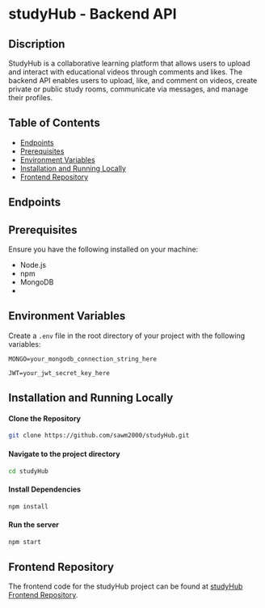 # studyHub - Backend API

## Discription

StudyHub is a collaborative learning platform that allows users to upload and interact with educational videos through comments and likes. The backend API enables users to upload, like, and comment on videos, create private or public study rooms, communicate via messages, and manage their profiles.

## Table of Contents

- [Endpoints](#endpoints)
- [Prerequisites](#prerequisites)
- [Environment Variables](#environment-variables)
- [Installation and Running Locally](#installation-and-running-locally)
- [Frontend Repository](#frontend-repository)


## Endpoints

## Prerequisites

Ensure you have the following installed on your machine:

- Node.js
- npm
- MongoDB
- 
## Environment Variables

Create a `.env` file in the root directory of your project with the following variables:

```plaintext
MONGO=your_mongodb_connection_string_here
```
```plaintext
JWT=your_jwt_secret_key_here
```

## Installation and Running Locally

#### Clone the Repository

```bash
git clone https://github.com/sawm2000/studyHub.git
```

#### Navigate to the project directory

```bash
cd studyHub
```

#### Install Dependencies

```bash
npm install
```

#### Run the server

```bash
npm start
```

## Frontend Repository

The frontend code for the studyHub project can be found at [studyHub Frontend Repository](https://github.com/sawm2000/studyHub_fe.git).
